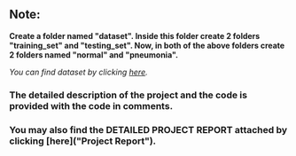 ## Note:
**Create a folder named "dataset". 
Inside this folder create 2 folders "training_set" and "testing_set". 
Now, in both of the above folders create 2 folders named "normal" and "pneumonia".**

*You can find dataset by clicking [here](https://www.kaggle.com/paultimothymooney/chest-xray-pneumonia "Dataset for Pneumonia Detection").*

### The detailed description of the project and the code is provided with the code in comments.

### You may also find the **DETAILED PROJECT REPORT** attached by clicking [here]("Project Report").
